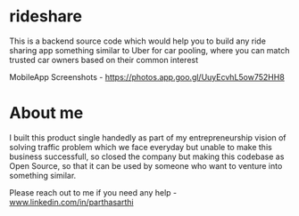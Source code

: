 # rideshare

This is a backend source code which would help you to build any ride sharing app something similar to Uber for car pooling, where you can match trusted car owners based on their common interest

MobileApp Screenshots - https://photos.app.goo.gl/UuyEcvhL5ow752HH8

# About me

I built this product single handedly as part of my entrepreneurship vision of solving traffic problem which we face everyday but unable to make this business successfull, so closed the company but making this codebase as Open Source, so that it can be used by someone who want to venture into something similar.

Please reach out to me if you need any help -  www.linkedin.com/in/parthasarthi


